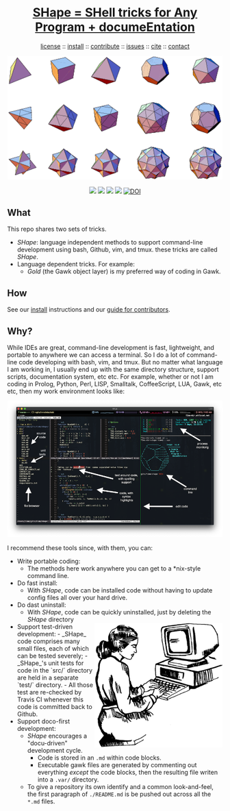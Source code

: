 <a name=top>
<h1 align=center>
   <a href="https://github.com/timm/shape/blob/master/README.md#top">
     SHape = SHell tricks  for Any Program + documeEntation
   </a>
</h1>
<p align=center>
   <a    href="https://github.com/timm/shape/blob/master/LICENSE.md#top">license</a>
   :: <a href="https://github.com/timm/shape/blob/master/INSTALL.md#top">install</a>
   :: <a href="https://github.com/timm/shape/blob/master/CONTRIBUTE.md#top">contribute</a>
   :: <a href="https://github.com/timm/shape/issues">issues</a>
   :: <a href="https://github.com/timm/shape/blob/master/CITATION.md#top">cite</a>
   :: <a href="https://github.com/timm/shape/blob/master/CONTACT.md#top">contact</a>
</p>
<p align=center>
   <img width=600 src="https://github.com/timm/misc/blob/master/odd/etc/img/solidgallery.gif">
</p>
<p align=center>
   <img src="https://img.shields.io/badge/language-gawk-orange">
   <img src="https://img.shields.io/badge/purpose-ai,se-blueviolet">
   <img src="https://img.shields.io/badge/platform-mac,*nux-informational">
   <a href="https://travis-ci.org/github/timm/shape"> <img src="https://travis-ci.org/timm/shape.svg?branch=master"></a>
   <a href="https://doi.org/10.5281/zenodo.3887420"><img src="https://zenodo.org/badge/DOI/10.5281/zenodo.3887420.svg" alt="DOI"></a>
</p>


## What


This repo shares two sets of tricks.

- _SHape_: language independent methods to support command-line 
  development using bash, Github, vim, and tmux.
  these tricks are called _SHape_.
- Language dependent tricks. For example:
  -  _Gold_ (the Gawk object layer) is my preferred way of coding in Gawk.

## How

See our [install](INSTALL.md) instructions and our
[guide for contributors](CONTRIBUTING.md).


## Why?

While IDEs are great, command-line development is fast,  lightweight,
and portable to anywhere we can access a terminal.
So I do a lot of command-line code developing with bash, vim, and tmux.
But no matter what language I am working in,  I usually end up with the same
directory structure, support scripts, documentation system, etc etc.
For example, whether or not I am 
coding in Prolog, Python, Perl, LISP, Smalltalk, 
CoffeeScript, LUA, Gawk, etc etc, then my work environment looks like:

<p align=center><a href="etc/img/screen.png"><img src="etc/img/screen900.png" width=900></a></p>


I recommend these tools since, with them, you can:


- Write portable coding:
   - The methods here work anywhere you can get to a \*nix-style command line.
- Do fast install:
   - With _SHape_,
     code can be installed code without having to update config files all over your hard drive.
- Do dast uninstall:
   - With _SHape_,
     code can be quickly uninstalled, just by deleting the _SHape_ directory
- <img align=right width=300 src="etc/img/womancoder.png">
  Support test-driven development:
   - _SHape_ code comprises many small files, each of which can be tested severely;
   - _SHape_'s unit tests for code in the `src/` directory are held in a separate `test/` directory.
   - All those test are re-checked by  Travis CI whenever this code is committed back to Github.
- Support doco-first development:
   - _SHape_ encourages a "docu-driven" development cycle. 
      - Code is stored in an `.md` within code blocks.
      - Executable gawk files are generated by commenting out everything _except_ the code blocks,
        then the resulting file writen into a `.var/` directory.
   - To give a repository its own identify and a common look-and-feel,
     the first paragraph of `./README.md` is  be pushed out across all the `*.md` files.
